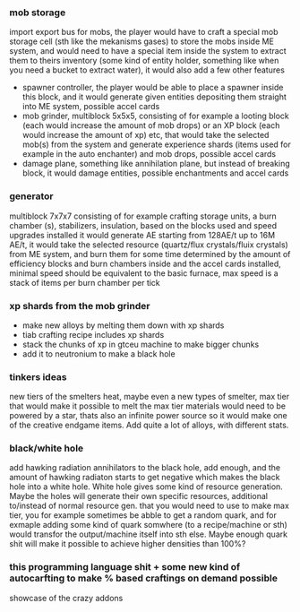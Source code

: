 ### mob storage 
import export bus for mobs, the player would have to craft a special mob storage cell (sth like the mekanisms gases) to store the mobs inside ME system, and would need to have a special item inside the system to extract them to theirs inventory (some kind of entity holder, something like when you need a bucket to extract water), it would also add a few other features
- spawner controller, the player would be able to place a spawner inside this block, and it would generate given entities depositing them straight into ME system, possible accel cards 
- mob grinder, multiblock 5x5x5, consisting of for example a looting block (each would increase the amount of mob drops) or an XP block (each would increase the amount of xp) etc, that would take the selected mob(s) from the system and generate experience shards (items used for example in the auto enchanter) and mob drops, possible accel cards
- damage plane, something like annihilation plane, but instead of breaking block, it would damage entities, possible enchantments and accel cards
### generator
multiblock 7x7x7 consisting of for example crafting storage units, a burn chamber (s), stabilizers, insulation, based on the blocks used and speed upgrades installed it would generate AE starting from 128AE/t up to 16M AE/t, it would take the selected resource (quartz/flux crystals/fluix crystals) from ME system, and burn them for some time determined by the amount of efficiency blocks and burn chambers inside and the accel cards installed, minimal speed should be equivalent to the basic furnace, max speed is a stack of items per burn chamber per tick
### xp shards from the mob grinder
- make new alloys by melting them down with xp shards
- tiab crafting recipe includes xp shards
- stack the chunks of xp in gtceu machine to make bigger chunks
- add it to neutronium to make a black hole
### tinkers ideas
new tiers of the smelters heat, maybe even a new types of smelter, max tier that would make it possible to melt the max tier materials would need to be powered by a star, thats also an infinite power source so it would make one of the creative endgame items. Add quite a lot of alloys, with different stats. 
### black/white hole
add hawking radiation annihilators to the black hole, add enough, and the amount of hawking radiaton starts to get negative which makes the black hole into a white hole. White hole gives some kind of resource generation. Maybe the holes will generate their own specific resources, additional to/instead of normal resource gen. that you would need to use to make max tier, you for example sometimes be abble to get a random quark, and for exmaple adding some kind of quark somwhere (to a recipe/machine or sth) would transfor the output/machine itself into sth else. Maybe enough quark shit will make it possible to achieve higher densities than 100%?
### this programming language shit + some new kind of autocarfting to make % based craftings on demand possible
showcase of the crazy addons 
